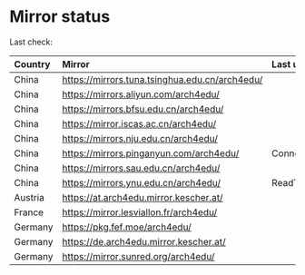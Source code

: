<script src="./time.js"></script>
# Mirror status
Last check: <script type="text/javascript">localize(1676291944.2250721);</script>

|Country|Mirror|Last update|
|:------|:-----|:----------|
|China|https://mirrors.tuna.tsinghua.edu.cn/arch4edu/|<script type="text/javascript">localize(1676270322);</script>|
|China|https://mirrors.aliyun.com/arch4edu/|<script type="text/javascript">localize(1676140349);</script>|
|China|https://mirrors.bfsu.edu.cn/arch4edu/|<script type="text/javascript">localize(1676270322);</script>|
|China|https://mirror.iscas.ac.cn/arch4edu/|<script type="text/javascript">localize(1676270322);</script>|
|China|https://mirrors.nju.edu.cn/arch4edu/|<script type="text/javascript">localize(1676270322);</script>|
|China|https://mirrors.pinganyun.com/arch4edu/|ConnectionError|
|China|https://mirrors.sau.edu.cn/arch4edu/|<script type="text/javascript">localize(1673850842);</script>|
|China|https://mirrors.ynu.edu.cn/arch4edu/|ReadTimeout|
|Austria|https://at.arch4edu.mirror.kescher.at/|<script type="text/javascript">localize(1676270322);</script>|
|France|https://mirror.lesviallon.fr/arch4edu/|<script type="text/javascript">localize(1676226774);</script>|
|Germany|https://pkg.fef.moe/arch4edu/|<script type="text/javascript">localize(1676270322);</script>|
|Germany|https://de.arch4edu.mirror.kescher.at/|<script type="text/javascript">localize(1676270322);</script>|
|Germany|https://mirror.sunred.org/arch4edu/|<script type="text/javascript">localize(1676270322);</script>|

<script src="./tablefilter/tablefilter.js"></script>
<script src="./table.js"></script>